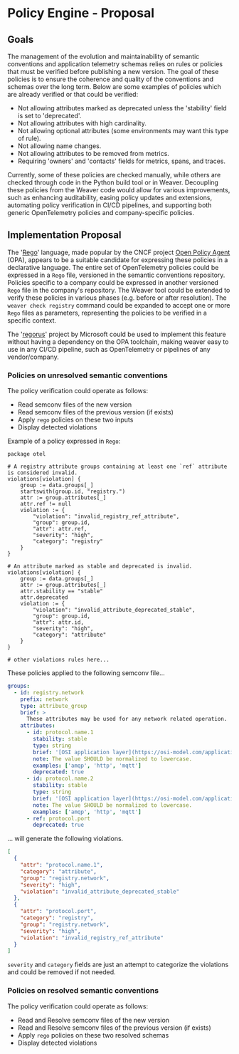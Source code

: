 # Policy Engine - Proposal

## Goals

The management of the evolution and maintainability of semantic conventions and
application telemetry schemas relies on rules or policies that must be verified
before publishing a new version. The goal of these policies is to ensure the
coherence and quality of the conventions and schemas over the long term. Below
are some examples of policies which are already verified or that could be
verified:
- Not allowing attributes marked as deprecated unless the 'stability' field is
set to 'deprecated'.
- Not allowing attributes with high cardinality.
- Not allowing optional attributes (some environments may want this type of
rule).
- Not allowing name changes.
- Not allowing attributes to be removed from metrics.
- Requiring 'owners' and 'contacts' fields for metrics, spans, and traces.

Currently, some of these policies are checked manually, while others are
checked through code in the Python build tool or in Weaver. Decoupling these
policies from the Weaver code would allow for various improvements, such as
enhancing auditability, easing policy updates and extensions, automating policy
verification in CI/CD pipelines, and supporting both generic OpenTelemetry
policies and company-specific policies.

## Implementation Proposal

The '[Rego](https://www.openpolicyagent.org/docs/latest/policy-language/)' language, made popular by the CNCF project
[Open Policy Agent](https://www.openpolicyagent.org/) (OPA),
appears to be a suitable candidate for expressing these policies in a
declarative language. The entire set of OpenTelemetry policies could be
expressed in a `Rego` file, versioned in the semantic conventions repository. 
Policies specific to a company could be expressed in another versioned `Rego`
file in the company's repository. The Weaver tool could be extended to verify
these policies in various phases (e.g. before or after resolution). The
`weaver check registry` command could be expanded to accept one or more `Rego`
files as parameters, representing the policies to be verified in a specific
context.

The '[regorus](https://github.com/microsoft/regorus)' project by Microsoft could be used to implement this feature
without having a dependency on the OPA toolchain, making weaver easy to use in
any CI/CD pipeline, such as OpenTelemetry or pipelines of any vendor/company.

### Policies on unresolved semantic conventions

The policy verification could operate as follows:
- Read semconv files of the new version
- Read semconv files of the previous version (if exists)
- Apply `rego` policies on these two inputs
- Display detected violations

Example of a policy expressed in `Rego`:
```rego
package otel

# A registry attribute groups containing at least one `ref` attribute is considered invalid.
violations[violation] {
    group := data.groups[_]
    startswith(group.id, "registry.")
    attr := group.attributes[_]
    attr.ref != null
    violation := {
        "violation": "invalid_registry_ref_attribute",
        "group": group.id,
        "attr": attr.ref,
        "severity": "high",
        "category": "registry"
    }
}

# An attribute marked as stable and deprecated is invalid.
violations[violation] {
    group := data.groups[_]
    attr := group.attributes[_]
    attr.stability == "stable"
    attr.deprecated
    violation := {
        "violation": "invalid_attribute_deprecated_stable",
        "group": group.id,
        "attr": attr.id,
        "severity": "high",
        "category": "attribute"
    }
}

# other violations rules here...
```

These policies applied to the following semconv file...
```yaml
groups:
  - id: registry.network
    prefix: network
    type: attribute_group
    brief: >
      These attributes may be used for any network related operation.
    attributes:
      - id: protocol.name.1
        stability: stable
        type: string
        brief: '[OSI application layer](https://osi-model.com/application-layer/) or non-OSI equivalent.'
        note: The value SHOULD be normalized to lowercase.
        examples: ['amqp', 'http', 'mqtt']
        deprecated: true
      - id: protocol.name.2
        stability: stable
        type: string
        brief: '[OSI application layer](https://osi-model.com/application-layer/) or non-OSI equivalent.'
        note: The value SHOULD be normalized to lowercase.
        examples: ['amqp', 'http', 'mqtt']
      - ref: protocol.port
        deprecated: true
```

... will generate the following violations.

```json
[
  {
    "attr": "protocol.name.1",
    "category": "attribute",
    "group": "registry.network",
    "severity": "high",
    "violation": "invalid_attribute_deprecated_stable"
  },
  {
    "attr": "protocol.port",
    "category": "registry",
    "group": "registry.network",
    "severity": "high",
    "violation": "invalid_registry_ref_attribute"
  }
]
```

`severity` and `category` fields are just an attempt to categorize the
violations and could be removed if not needed.


### Policies on resolved semantic conventions

The policy verification could operate as follows:
- Read and Resolve semconv files of the new version
- Read and Resolve semconv files of the previous version (if exists)
- Apply `rego` policies on these two resolved schemas
- Display detected violations